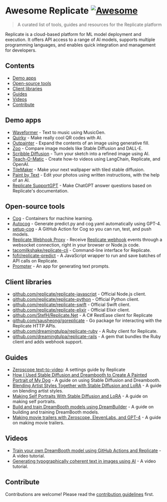 # Awesome Replicate [![Awesome](https://awesome.re/badge.svg)](https://awesome.re)

> A curated list of tools, guides and resources for the Replicate platform

Replicate is a cloud-based platform for ML model deployment and execution. It offers API access to a range of AI models, supports multiple programming languages, and enables quick integration and management for developers.

## Contents

- [Demo apps](#demo-apps)
- [Open-source tools](#open-source-tools)
- [Client libraries](#client-libraries)
- [Guides](#guides)
- [Videos](#videos)
- [Contribute](#contribute)

## Demo apps

- [Waveformer](https://musicgen-waveformer.vercel.app/) - Text to music using MusicGen.
- [Quirky](https://quirky.replicate.dev/) - Make really cool QR codes with AI.
- [Outpainter](https://outpainter.app/) - Expand the contents of an image using generative fill.
- [Zoo](https://zoo.replicate.dev/) - Compare image models like Stable Diffusion and DALL-E.
- [Scribble Diffusion](https://scribblediffusion.com/) - Turn your sketch into a refined image using AI.
- [Teach-O-Matic](https://www.teachomatic.net/) - Create how-to videos using LangChain, Replicate, and OpenAI.
- [TileMaker](https://tilemaker.app/) - Make your next wallpaper with tiled stable diffusion.
- [Paint by Text](https://paintbytext.chat/) - Edit your photos using written instructions, with the help of an AI.
- [Replicate SupportGPT](https://replicate-support-gpt.vercel.app/) - Make ChatGPT answer questions based on Replicate's documentation.

## Open-source tools

- [Cog](https://github.com/replicate/cog) - Containers for machine learning.
- [Autocog](https://github.com/andreasjansson/AutoCog) - Generate predict.py and cog.yaml automatically using GPT-4.
- [setup-cog](https://github.com/replicate/setup-cog) - A GitHub Action for Cog so you can run, test, and push models.
- [Replicate Webhook Proxy](https://github.com/Pwntus/replicate-webhook-proxy) - Receive [Replicate webhook](https://replicate.com/docs/webhooks) events through a websocket connection, right in your browser or Node.js code.
- [tacomilkshake/replicate-cli](https://github.com/tacomilkshake/replicate-cli) - Command-line interface for Replicate.
- [fofr/replicate-predict](https://github.com/fofr/replicate-predict) - A JavaScript wrapper to run and save batches of API calls on Replicate.
- [Prompter](https://github.com/fofr/prompter.fofr.ai) - An app for generating text prompts.

## Client libraries

- [github.com/replicate/replicate-javascript](replicate-javascript) - Official Node.js client.
- [github.com/replicate/replicate-python](replicate-python) - Official Python client.
- [github.com/replicate/replicate-swift](replicate-swift) - Official Swift client.
- [github.com/replicate/replicate-elixir](replicate-elixir) - Official Elixir client.
- [github.com/StefH/Replicate.Net](Replicate.Net) - A C# RestEase client for Replicate
- [github.com/sausheong/goreplicate](goreplicate) - Go package for interacting with the Replicate HTTP APIs.
- [github.com/dreamingtulpa/replicate-ruby](/replicate-ruby) - A Ruby client for Replicate.
- [github.com/dreamingtulpa/replicate-rails](replicate-rails) - A gem that bundles the Ruby client and adds webhook support.

## Guides

- [Zeroscope text-to-video](https://zeroscope.replicate.dev/): A settings guide by Replicate
- [How I Used Stable Diffusion and Dreambooth to Create A Painted Portrait of My Dog](https://www.shruggingface.com/blog/how-i-used-stable-diffusion-and-dreambooth-to-create-a-painted-portrait-of-my-dog) - A guide on using Stable Diffusion and Dreambooth.
- [Blending Artist Styles Together with Stable Diffusion and LoRA](https://www.shruggingface.com/blog/blending-artist-styles-together-with-stable-diffusion-and-lora) - A guide on blending artist styles.
- [Making Self Portraits With Stable Diffusion and LoRA](https://www.shruggingface.com/blog/self-portraits-with-stable-diffusion-and-lora) - A guide on making self portraits.
- [Build and train DreamBooth models using DreamBuilder](https://aurdal.group/blog/build-and-train-dreambooth-models-using-dreambuilder/) - A guide on building and training DreamBooth models.
- [Making movie trailers with Zeroscope, ElevenLabs, and GPT-4](https://www.charlieholtz.com/articles/how-i-make-ai-movies) - A guide on making movie trailers.

## Videos

- [Train your own DreamBooth model using GitHub Actions and Replicate](https://www.youtube.com/watch?v=jknKfY13LbY) - A video tutorial.
- [Generating typographically coherent text in images using AI](https://www.youtube.com/watch?v=Z8u7LBB3T74&t=7s) - A video tutorial.

## Contribute

Contributions are welcome! Please read the [contribution guidelines](CONTRIBUTING.md) first.
